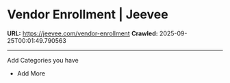 # Vendor Enrollment | Jeevee

**URL:** https://jeevee.com/vendor-enrollment
**Crawled:** 2025-09-25T00:01:49.790563

---

Add Categories you have

+ Add More
